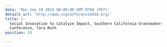```yaml
---
date: 'Mon Sep 19 2016 00:00:00 GMT-0700 (PDT)'
details_url: 'http://www.scgconference2016.org/'
title: >-
  Social Innovation to Catalyze Impact, Southern California Grantmakers Annual
  Conference, Tara Roth
position: 18

---
```

